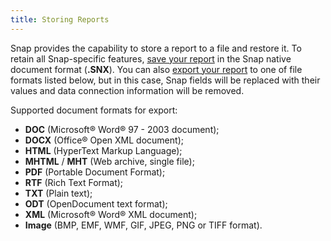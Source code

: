```yaml
---
title: Storing Reports
---
```

Snap provides the capability to store a report to a file and restore it. To retain all Snap-specific features, [save your report](../../../../interface-elements-for-desktop/articles/snap-reporting-engine/manage-documents-and-files/save-a-report.md) in the Snap native document format (**.SNX**). You can also [export your report](../../../../interface-elements-for-desktop/articles/snap-reporting-engine/manage-documents-and-files/export-a-report.md) to one of file formats listed below, but in this case, Snap fields will be replaced with their values and data connection information will be removed.

Supported document formats for export:
* **DOC** (Microsoft&#174; Word&#174; 97 - 2003 document);
* **DOCX** (Office&#174; Open XML document);
* **HTML** (HyperText Markup Language);
* **MHTML** / **MHT** (Web archive, single file);
* **PDF** (Portable Document Format);
* **RTF** (Rich Text Format);
* **TXT** (Plain text);
* **ODT** (OpenDocument text format);
* **XML** (Microsoft&#174; Word&#174; XML document);
* **Image** (BMP, EMF, WMF, GIF, JPEG, PNG or TIFF format).